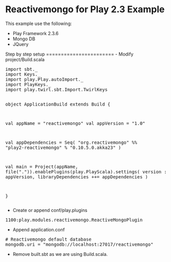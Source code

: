 Reactivemongo for Play 2.3 Example
=======================
This example use the following:
<ul>
<li>Play Framework 2.3.6</li>
<li>Mongo DB</li>
<li>JQuery</li>
</ul>
Step by step setup
=======================
- Modify project/Build.scala
<pre>
import sbt._
import Keys._
import play.Play.autoImport._
import PlayKeys._
import play.twirl.sbt.Import.TwirlKeys

object ApplicationBuild extends Build {

  val appName = "reactivemongo"
  val appVersion = "1.0"
    
  val appDependencies = Seq(
      "org.reactivemongo" %% "play2-reactivemongo" % "0.10.5.0.akka23"
  )
  
  val main = Project(appName, file(".")).enablePlugins(play.PlayScala).settings(
    version := appVersion,
    libraryDependencies ++= appDependencies
  )

}
</pre>

- Create or append conf/play.plugins
<pre>
1100:play.modules.reactivemongo.ReactiveMongoPlugin
</pre>

- Append application.conf
<pre>
# Reactivemongo default database
mongodb.uri = "mongodb://localhost:27017/reactivemongo"
</pre>

- Remove built.sbt as we are using Build.scala. 
